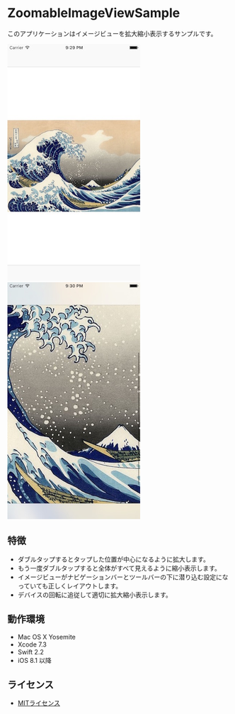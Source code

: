 # ZoomableImageViewSample

このアプリケーションはイメージビューを拡大縮小表示するサンプルです。

![](Screenshot1.jpg)
![](Screenshot2.jpg)


## 特徴

* ダブルタップするとタップした位置が中心になるように拡大します。
* もう一度ダブルタップすると全体がすべて見えるように縮小表示します。
* イメージビューがナビゲーションバーとツールバーの下に潜り込む設定になっていても正しくレイアウトします。
* デバイスの回転に追従して適切に拡大縮小表示します。

## 動作環境

* Mac OS X Yosemite
* Xcode 7.3
* Swift 2.2
* iOS 8.1 以降

## ライセンス

* [MITライセンス](http://opensource.org/licenses/mit-license.php)

